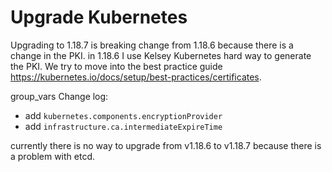 # Upgrade Kubernetes
Upgrading to 1.18.7 is breaking change from 1.18.6 because there is a change in the PKI. in 1.18.6 I use Kelsey Kubernetes hard way to generate the PKI. We try to move into the best practice guide https://kubernetes.io/docs/setup/best-practices/certificates. 

group_vars Change log:
- add `kubernetes.components.encryptionProvider` 
- add `infrastructure.ca.intermediateExpireTime`

currently there is no way to upgrade from v1.18.6 to v1.18.7 because there is a problem with etcd.
